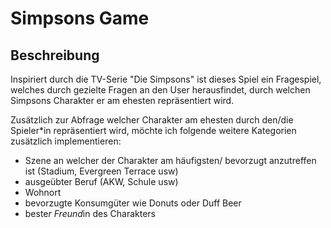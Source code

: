 # Simpsons Game

## Beschreibung

Inspiriert durch die TV-Serie "Die Simpsons" ist dieses Spiel ein Fragespiel, welches durch gezielte Fragen an den User
herausfindet, durch welchen Simpsons Charakter er am ehesten repräsentiert wird.

Zusätzlich zur Abfrage welcher Charakter am ehesten durch den/die Spieler*in repräsentiert wird, möchte ich folgende 
weitere Kategorien zusätzlich implementieren:

- Szene an welcher der Charakter am häufigsten/ bevorzugt anzutreffen ist (Stadium, Evergreen Terrace usw)
- ausgeübter Beruf (AKW, Schule usw)
- Wohnort
- bevorzugte Konsumgüter wie Donuts oder Duff Beer
- beste*r Freund*in des Charakters